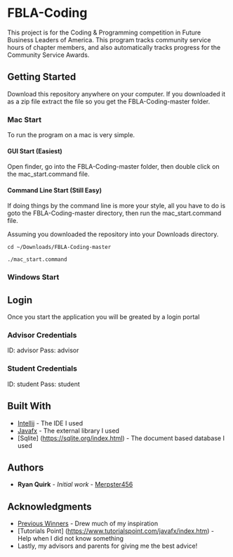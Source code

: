 # FBLA-Coding

This project is for the Coding & Programming competition in Future Business Leaders of America. This program tracks community service hours of chapter members, and also automatically tracks progress for the Community Service Awards.

## Getting Started

Download this repository anywhere on your computer. If you downloaded it as a zip file extract the file so you get the FBLA-Coding-master folder. 

### Mac Start

To run the program on a mac is very simple. 

#### GUI Start (Easiest)

Open finder, go into the FBLA-Coding-master folder, then double click on the mac_start.command file.

#### Command Line Start (Still Easy)

If doing things by the command line is more your style, all you have to do is goto the FBLA-Coding-master directory, then run the mac_start.command file.

Assuming you downloaded the repository into your Downloads directory.

```
cd ~/Downloads/FBLA-Coding-master

./mac_start.command
```

### Windows Start



## Login

Once you start the application you will be greated by a login portal

### Advisor Credentials
ID: advisor
Pass: advisor

### Student Credentials
ID: student
Pass: student

## Built With

* [Intellij](https://www.jetbrains.com/idea/) - The IDE I used
* [Javafx](https://openjfx.io/) - The external library I used
* [Sqlite] (https://sqlite.org/index.html) - The document based database I used

## Authors

* **Ryan Quirk** - *Initial work* - [Merpster456](https://github.com/Merpster456)

## Acknowledgments

* [Previous Winners](https://github.com/fbla-competitive-events/coding-programming) - Drew much of my inspiration
* [Tutorials Point] (https://www.tutorialspoint.com/javafx/index.htm) - Help when I did not know something
* Lastly, my advisors and parents for giving me the best advice!

